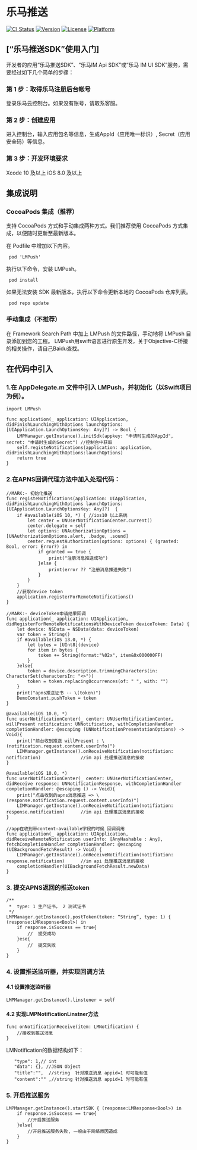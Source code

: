 # 乐马推送

[![CI Status](https://img.shields.io/travis/adam/LMPush.svg?style=flat)](https://travis-ci.org/adam/LMPush)
[![Version](https://img.shields.io/cocoapods/v/LMPush.svg?style=flat)](https://cocoapods.org/pods/LMPush)
[![License](https://img.shields.io/cocoapods/l/LMPush.svg?style=flat)](https://cocoapods.org/pods/LMPush)
[![Platform](https://img.shields.io/cocoapods/p/LMPush.svg?style=flat)](https://cocoapods.org/pods/LMPush)

## [“乐马推送SDK”使用入门]

开发者的应用“乐马推送SDK”、“乐马IM Api SDK”或“乐马 IM UI SDK”服务，需要经过如下几个简单的步骤：

### 第 1 步：取得乐马注册后台帐号

登录乐马云控制台。如果没有账号，请取系客服。

### 第 2 步：创建应用

进入控制台，输入应用包名等信息，生成AppId（应用唯一标识）, Secret（应用安全码）等信息。

### 第 3 步：开发环境要求

Xcode 10 及以上
iOS 8.0 及以上






##  集成说明

### CocoaPods 集成（推荐）

支持 CocoaPods 方式和手动集成两种方式。我们推荐使用 CocoaPods 方式集成，以便随时更新至最新版本。

在 Podfile 中增加以下内容。
```
 pod 'LMPush'
```
执行以下命令，安装 LMPush。
```
 pod install
```
如果无法安装 SDK 最新版本，执行以下命令更新本地的 CocoaPods 仓库列表。
```
 pod repo update
```
 
### 手动集成（不推荐）

在 Framework Search Path 中加上 LMPush 的文件路径，手动地将 LMPush 目录添加到您的工程。
LMPush用swift语言进行原生开发，关于Objective-C桥接的相关操作，请自己Baidu查找。




## 在代码中引入

### 1.在 AppDelegate.m 文件中引入 LMPush，并初始化（以Swift项目为例）。
```
import LMPush

func application(_ application: UIApplication, didFinishLaunchingWithOptions launchOptions: [UIApplication.LaunchOptionsKey: Any]?) -> Bool {
    LMPManager.getInstance().initSdk(appkey: "申请时生成的AppId", secret: "申请时生成的Secret") //控制台中获取
    self.registeNotifications(application: application, didFinishLaunchingWithOptions:launchOptions)
    return true
}
```

### 2.在APNS回调代理方法中加入处理代码：
```
//MARK:- 初始化推送
func registeNotifications(application: UIApplication, didFinishLaunchingWithOptions launchOptions: [UIApplication.LaunchOptionsKey: Any]?)  {
    if #available(iOS 10, *) { //ios10 以上系统
        let center = UNUserNotificationCenter.current()
        center.delegate = self
        let options: UNAuthorizationOptions = [UNAuthorizationOptions.alert, .badge, .sound]
        center.requestAuthorization(options: options) { (granted: Bool, error: Error?) in
            if granted == true {
                print("注册消息推送成功")
            }else {
                print(error ?? "注册消息推送失败")
            }
        }
    }
    //获取device token
    application.registerForRemoteNotifications()
}

//MARK:- deviceToken申请结果回调
func application(_ application: UIApplication, didRegisterForRemoteNotificationsWithDeviceToken deviceToken: Data) {
    let device: NSData = NSData(data: deviceToken)
    var token = String()
    if #available(iOS 13.0, *) {
        let bytes = [UInt8](device)
        for item in bytes {
            token += String(format:"%02x", item&0x000000FF)
        }
    }else{
        token = device.description.trimmingCharacters(in: CharacterSet(charactersIn: "<>"))
        token = token.replacingOccurrences(of: " ", with: "")
    }
    print("apns推送证书 -- \(token)")
    DemoConstant.pushToken = token
}

@available(iOS 10.0, *)
func userNotificationCenter(_ center: UNUserNotificationCenter, willPresent notification: UNNotification, withCompletionHandler completionHandler: @escaping (UNNotificationPresentationOptions) -> Void){
    print("前台收到推送 willPresent : \(notification.request.content.userInfo)")
    LIMManager.getInstance().onReceiveNotification(notifiation: notification)               //im api 处理推送消息的接收
}

@available(iOS 10.0, *)
func userNotificationCenter(_ center: UNUserNotificationCenter, didReceive response: UNNotificationResponse, withCompletionHandler completionHandler: @escaping () -> Void){
    print("点击收到的apns消息推送 => \(response.notification.request.content.userInfo)")
    LIMManager.getInstance().onReceiveNotification(notifiation: response.notification)      //im api 处理推送消息的接收
}

//app在收到带content-available字段的时候 回调调用
func application(_ application: UIApplication, didReceiveRemoteNotification userInfo: [AnyHashable : Any], fetchCompletionHandler completionHandler: @escaping (UIBackgroundFetchResult) -> Void) {
    LIMManager.getInstance().onReceiveNotification(notifiation: response.notification)      //im api 处理推送消息的接收
    completionHandler(UIBackgroundFetchResult.newData)
}

```

### 3. 提交APNS返回的推送token
```
/**
 *  type: 1 生产证书， 2 测试证书
 */
LMPManager.getInstance().postToken(token: “String”, type: 1) { (response:LMResponse<Bool>) in
    if response.isSuccess == true{
        //  提交成功
    }ese{
        //  提交失败
    }
}
```

### 4. 设置推送监听器，并实现回调方法

#### 4.1 设置推送监听器

```
LMPManager.getInstance().linstener = self
```

#### 4.2 实现LMPNotificationLinstner方法

```
func onNotificationReceive(item: LMNotification) {
    //接收到推送消息
}
```

 LMNotification的数据结构如下：
 ```
    "type": 1,// int
    "data": {}, //JSON Object 
    "title":"",  //string  针对推送消息 appid=1 时可能有值
    "content":"" ,//string 针对推送消息 appid=1 时可能有值
 ```

### 5. 开启推送服务
```
LMPManager.getInstance().startSDK { (response:LMResponse<Bool>) in
    if response.isSuccess == true{
        //开启推送服务
    }else{
        //开启推送服务失败, 一般由于网络原因造成
    }
}

```
